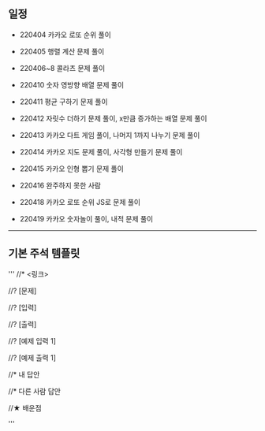 ## 일정

- 220404 카카오 로또 순위 풀이

- 220405 행렬 계산 문제 풀이

- 220406~8 콜라츠 문제 풀이

- 220410 숫자 영방향 배열 문제 풀이

- 220411 평균 구하기 문제 풀이

- 220412 자릿수 더하기 문제 풀이, x만큼 증가하는 배열 문제 풀이

- 220413 카카오 다트 게임 풀이, 나머지 1까지 나누기 문제 풀이

- 220414 카카오 지도 문제 풀이, 사각형 만들기 문제 풀이

- 220415 카카오 인형 뽑기 문제 풀이

- 220416 완주하지 못한 사람

- 220418 카카오 로또 순위 JS로 문제 풀이
- 220419 카카오 숫자놀이 풀이, 내적 문제 풀이

---

## 기본 주석 템플릿

'''
//\* <링크>

//? [문제]

//? [입력]

//? [출력]

//? [예제 입력 1]

//? [예제 출력 1]

//\* 내 답안

//\* 다른 사람 답안

//★ 배운점

'''
